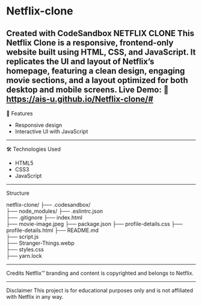 # Netflix-clone
Created with CodeSandbox
NETFLIX CLONE 
This Netflix Clone is a responsive, frontend-only website built using HTML, CSS, and JavaScript. It replicates the UI and layout of Netflix’s homepage, featuring a clean design, engaging movie sections, and a layout optimized for both desktop and mobile screens.
Live Demo: 🔗 https://ais-u.github.io/Netflix-clone/#
---

🚀 Features
- Responsive design
- Interactive UI with JavaScript


---

 🛠️ Technologies Used
- HTML5
- CSS3
- JavaScript

---
Structure

netflix-clone/
├── .codesandbox/          
├── node_modules/
├── .eslintrc.json        
├── .gitignore
├── index.html             
├── movie-image.jpeg
├── package.json
├── profile-details.css
├── profile-details.html
├── README.md              
├── script.js              
├── Stranger-Things.webp  
├── styles.css             
├── yarn.lock             



---
Credits
Netflix™ branding and content is copyrighted and belongs to Netflix.

---
Disclaimer
This project is for educational purposes only and is not affiliated with Netflix in any way.

